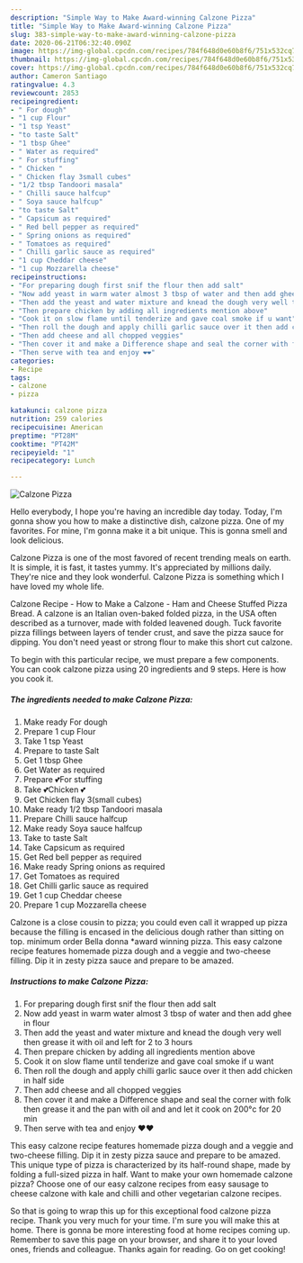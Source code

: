 ```yaml
---
description: "Simple Way to Make Award-winning Calzone Pizza"
title: "Simple Way to Make Award-winning Calzone Pizza"
slug: 383-simple-way-to-make-award-winning-calzone-pizza
date: 2020-06-21T06:32:40.090Z
image: https://img-global.cpcdn.com/recipes/784f648d0e60b8f6/751x532cq70/calzone-pizza-recipe-main-photo.jpg
thumbnail: https://img-global.cpcdn.com/recipes/784f648d0e60b8f6/751x532cq70/calzone-pizza-recipe-main-photo.jpg
cover: https://img-global.cpcdn.com/recipes/784f648d0e60b8f6/751x532cq70/calzone-pizza-recipe-main-photo.jpg
author: Cameron Santiago
ratingvalue: 4.3
reviewcount: 2853
recipeingredient:
- " For dough"
- "1 cup Flour"
- "1 tsp Yeast"
- "to taste Salt"
- "1 tbsp Ghee"
- " Water as required"
- " For stuffing"
- " Chicken "
- " Chicken flay 3small cubes"
- "1/2 tbsp Tandoori masala"
- " Chilli sauce halfcup"
- " Soya sauce halfcup"
- "to taste Salt"
- " Capsicum as required"
- " Red bell pepper as required"
- " Spring onions as required"
- " Tomatoes as required"
- " Chilli garlic sauce as required"
- "1 cup Cheddar cheese"
- "1 cup Mozzarella cheese"
recipeinstructions:
- "For preparing dough first snif the flour then add salt"
- "Now add yeast in warm water almost 3 tbsp of water and then add ghee in flour"
- "Then add the yeast and water mixture and knead the dough very well then grease it with oil and left for 2 to 3 hours"
- "Then prepare chicken by adding all ingredients mention above"
- "Cook it on slow flame until tenderize and gave coal smoke if u want"
- "Then roll the dough and apply chilli garlic sauce over it then add chicken in half side"
- "Then add cheese and all chopped veggies"
- "Then cover it and make a Difference shape and seal the corner with folk then grease it and the pan with oil and and let it cook on 200°c for 20 min"
- "Then serve with tea and enjoy ❤❤"
categories:
- Recipe
tags:
- calzone
- pizza

katakunci: calzone pizza 
nutrition: 259 calories
recipecuisine: American
preptime: "PT28M"
cooktime: "PT42M"
recipeyield: "1"
recipecategory: Lunch

---
```



![Calzone Pizza](https://img-global.cpcdn.com/recipes/784f648d0e60b8f6/751x532cq70/calzone-pizza-recipe-main-photo.jpg)

Hello everybody, I hope you're having an incredible day today. Today, I'm gonna show you how to make a distinctive dish, calzone pizza. One of my favorites. For mine, I'm gonna make it a bit unique. This is gonna smell and look delicious.

Calzone Pizza is one of the most favored of recent trending meals on earth. It is simple, it is fast, it tastes yummy. It's appreciated by millions daily. They're nice and they look wonderful. Calzone Pizza is something which I have loved my whole life.

Calzone Recipe - How to Make a Calzone - Ham and Cheese Stuffed Pizza Bread. A calzone is an Italian oven-baked folded pizza, in the USA often described as a turnover, made with folded leavened dough. Tuck favorite pizza fillings between layers of tender crust, and save the pizza sauce for dipping. You don&#39;t need yeast or strong flour to make this short cut calzone.


To begin with this particular recipe, we must prepare a few components. You can cook calzone pizza using 20 ingredients and 9 steps. Here is how you cook it.

<!--inarticleads1-->

##### The ingredients needed to make Calzone Pizza:

1. Make ready  For dough
1. Prepare 1 cup Flour
1. Take 1 tsp Yeast
1. Prepare to taste Salt
1. Get 1 tbsp Ghee
1. Get  Water as required
1. Prepare  💕For stuffing
1. Take  💕Chicken 💕
1. Get  Chicken flay 3(small cubes)
1. Make ready 1/2 tbsp Tandoori masala
1. Prepare  Chilli sauce halfcup
1. Make ready  Soya sauce halfcup
1. Take to taste Salt
1. Take  Capsicum as required
1. Get  Red bell pepper as required
1. Make ready  Spring onions as required
1. Get  Tomatoes as required
1. Get  Chilli garlic sauce as required
1. Get 1 cup Cheddar cheese
1. Prepare 1 cup Mozzarella cheese


Calzone is a close cousin to pizza; you could even call it wrapped up pizza because the filling is encased in the delicious dough rather than sitting on top. minimum order Bella donna *award winning pizza. This easy calzone recipe features homemade pizza dough and a veggie and two-cheese filling. Dip it in zesty pizza sauce and prepare to be amazed. 

<!--inarticleads2-->

##### Instructions to make Calzone Pizza:

1. For preparing dough first snif the flour then add salt
1. Now add yeast in warm water almost 3 tbsp of water and then add ghee in flour
1. Then add the yeast and water mixture and knead the dough very well then grease it with oil and left for 2 to 3 hours
1. Then prepare chicken by adding all ingredients mention above
1. Cook it on slow flame until tenderize and gave coal smoke if u want
1. Then roll the dough and apply chilli garlic sauce over it then add chicken in half side
1. Then add cheese and all chopped veggies
1. Then cover it and make a Difference shape and seal the corner with folk then grease it and the pan with oil and and let it cook on 200°c for 20 min
1. Then serve with tea and enjoy ❤❤


This easy calzone recipe features homemade pizza dough and a veggie and two-cheese filling. Dip it in zesty pizza sauce and prepare to be amazed. This unique type of pizza is characterized by its half-round shape, made by folding a full-sized pizza in half. Want to make your own homemade calzone pizza? Choose one of our easy calzone recipes from easy sausage to cheese calzone with kale and chilli and other vegetarian calzone recipes. 

So that is going to wrap this up for this exceptional food calzone pizza recipe. Thank you very much for your time. I'm sure you will make this at home. There is gonna be more interesting food at home recipes coming up. Remember to save this page on your browser, and share it to your loved ones, friends and colleague. Thanks again for reading. Go on get cooking!
